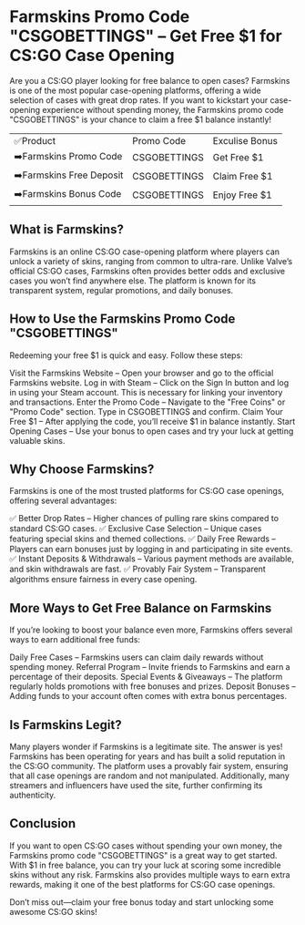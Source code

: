 
<h1>Farmskins Promo Code "CSGOBETTINGS" – Get Free $1 for CS:GO Case Opening</h1>

Are you a CS:GO player looking for free balance to open cases? Farmskins is one of the most popular case-opening platforms, offering a wide selection of cases with great drop rates. If you want to kickstart your case-opening experience without spending money, the Farmskins promo code "CSGOBETTINGS" is your chance to claim a free $1 balance instantly!

<table>
  <tr>
    <td>✅Product</td>
    <td>Promo Code</td>
    <td>Exculise Bonus</td>
  </tr>
  <tr>
    <td>➡️Farmskins Promo Code</td>
    <td>CSGOBETTINGS</td>
    <td>Get Free $1</td>
  </tr>
  <tr>
    <td>➡️Farmskins Free Deposit</td>
    <td>CSGOBETTINGS</td>
    <td>Claim Free $1</td>
  </tr>
  <tr>
    <td>➡️Farmskins Bonus Code</td>
    <td>CSGOBETTINGS</td>
    <td>Enjoy Free $1</td>
  </tr>
</table>

<h2>What is Farmskins?</h2>

Farmskins is an online CS:GO case-opening platform where players can unlock a variety of skins, ranging from common to ultra-rare. Unlike Valve’s official CS:GO cases, Farmskins often provides better odds and exclusive cases you won’t find anywhere else. The platform is known for its transparent system, regular promotions, and daily bonuses.

<h2>How to Use the Farmskins Promo Code "CSGOBETTINGS"</h2>
Redeeming your free $1 is quick and easy. Follow these steps:

Visit the Farmskins Website – Open your browser and go to the official Farmskins website.
Log in with Steam – Click on the Sign In button and log in using your Steam account. This is necessary for linking your inventory and transactions.
Enter the Promo Code – Navigate to the "Free Coins" or "Promo Code" section. Type in CSGOBETTINGS and confirm.
Claim Your Free $1 – After applying the code, you’ll receive $1 in balance instantly.
Start Opening Cases – Use your bonus to open cases and try your luck at getting valuable skins.

<h2>Why Choose Farmskins?</h2>
Farmskins is one of the most trusted platforms for CS:GO case openings, offering several advantages:

✅ Better Drop Rates – Higher chances of pulling rare skins compared to standard CS:GO cases.
✅ Exclusive Case Selection – Unique cases featuring special skins and themed collections.
✅ Daily Free Rewards – Players can earn bonuses just by logging in and participating in site events.
✅ Instant Deposits & Withdrawals – Various payment methods are available, and skin withdrawals are fast.
✅ Provably Fair System – Transparent algorithms ensure fairness in every case opening.


<h2>More Ways to Get Free Balance on Farmskins</h2>
If you’re looking to boost your balance even more, Farmskins offers several ways to earn additional free funds:

Daily Free Cases – Farmskins users can claim daily rewards without spending money.
Referral Program – Invite friends to Farmskins and earn a percentage of their deposits.
Special Events & Giveaways – The platform regularly holds promotions with free bonuses and prizes.
Deposit Bonuses – Adding funds to your account often comes with extra bonus percentages.

<h2>Is Farmskins Legit?</h2>
Many players wonder if Farmskins is a legitimate site. The answer is yes! Farmskins has been operating for years and has built a solid reputation in the CS:GO community. The platform uses a provably fair system, ensuring that all case openings are random and not manipulated. Additionally, many streamers and influencers have used the site, further confirming its authenticity.


<h2>Conclusion</h2>
If you want to open CS:GO cases without spending your own money, the Farmskins promo code "CSGOBETTINGS" is a great way to get started. With $1 in free balance, you can try your luck at scoring some incredible skins without any risk. Farmskins also provides multiple ways to earn extra rewards, making it one of the best platforms for CS:GO case openings.

Don’t miss out—claim your free bonus today and start unlocking some awesome CS:GO skins!
